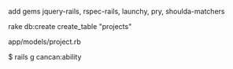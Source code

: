 add gems jquery-rails, rspec-rails, launchy, pry, shoulda-matchers

rake db:create
create_table "projects"

app/models/project.rb

$ rails g cancan:ability
